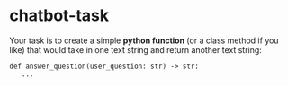 # chatbot-task

Your task is to create a simple **python function** (or a class method if you like) that would take in one text string and return another text string: 

```
def answer_question(user_question: str) -> str:
   ...
```

